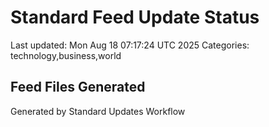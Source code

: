 # Standard Feed Update Status
Last updated: Mon Aug 18 07:17:24 UTC 2025
Categories: technology,business,world

## Feed Files Generated

Generated by Standard Updates Workflow
